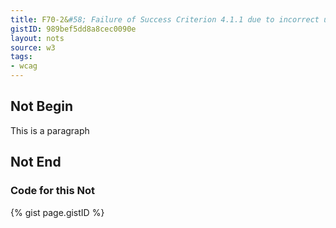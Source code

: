```yaml
---
title: F70-2&#58; Failure of Success Criterion 4.1.1 due to incorrect use of start and end tags or attribute markup
gistID: 989bef5dd8a8cec0090e
layout: nots
source: w3
tags:
- wcag
---
```


<h2 aria-describedby="{{ page.gistID }}">Not Begin</h2>
<div class="rendered-not">
<p>This is a paragraph<p>
</div> <!-- rendered-not -->

<h2 aria-describedby="{{ page.gistID }}">Not End</h2>

<h3 aria-describedby="{{ page.gistID }}">Code for this Not</h3>
{% gist page.gistID %}